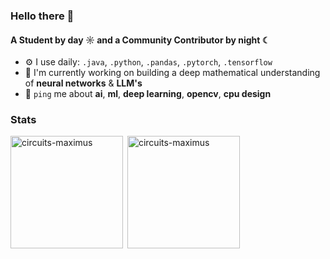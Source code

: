 <!--
**circuits-maximus/circuits-maximus** is a ✨ _special_ ✨ repository because its `README.md` (this file) appears on your GitHub profile.

Here are some ideas to get you started:

- 🔭 I’m currently working on ...
- 🌱 I’m currently learning ...
- 👯 I’m looking to collaborate on ...
- 🤔 I’m looking for help with ...
- 💬 Ask me about ...
- 📫 How to reach me: ...
- 😄 Pronouns: ...
- ⚡ Fun fact: ...
- 🌍 I'm mostly active within the **OpenCV Community**
-->
### Hello there 👋

#### A Student by day ☼ and a Community Contributor by night ☾

- ⚙️ I use daily: `.java`, `.python`, `.pandas`, `.pytorch`, `.tensorflow`
- 🔭 I'm currently working on building a deep mathematical understanding of **neural networks** & **LLM's**
- 💬 `ping` me about **ai**, **ml**, **deep learning**, **opencv**, **cpu design**

<h3 align="left">Stats</h3>
<img align="left" height="180em" src="https://github-readme-stats.vercel.app/api/top-langs/?username=circuits-maximus&langs_count=8&theme=default" alt=circuits-maximus />

<p>&nbsp;<img align="center" height="180em" src="https://github-readme-stats.vercel.app/api?username=circuits-maximus&show_icons=true&locale=en&theme=" alt="circuits-maximus" /></p>

